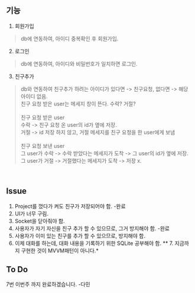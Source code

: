 ## 기능

1. 회원가입<br>
> db에 연동하여, 아이디 중복확인 후  회원가입.
2. 로그인<br>
> db에 연동하여, 아이디와 비밀번호가 일치하면 로그인.
3. 친구추가<br>
> db와 연동하여 친구추가 하려는 아이디가 있다면 -> 친구요청, 없다면 -> 해당 아이디 없음.<br>
친구 요청 받은 user는 메세지 창이 뜬다. 수락? 거절?<br><br>
친구 요청 받은 user<br>
수락 -> 친구 요청 온 user의 id가 옆에 저장.<br>
거절 -> id 저장 하지 않고, 거절 메세지를 친구 요청을 한 user에게 보냄<br><br>
친구 요청 보낸 user<br>
그 user가 수락 -> 수락 받았다는 메세지가 도착 -> 그 user의 id가 옆에 저장.<br>
그 user가 거절 -> 거절했다는 메세지가 도착 -> 저장 x.
<br>

## Issue
1. Project를 껐다가 켜도 친구가 저장되어야 함. -완료
2. UI가 너무 구림.
3. Socket을 닫아줘야 함.
4. 사용자가 자기 자신을 친구 추가 할 수 있으므로, 그거 방지해야 함. -완료
5. 사용자가 이미 있는 친구를 추가 할 수 있으므로, 방지해야 함.
6. 이제 대화를 하는데, 대화 내용을 기록하기 위한 SQLite 공부해야 함.
** 7. 지금까지 구현한 것이 MVVM패턴이 아니다.*

## To Do
7번 이번주 까지 완료하겠습니다. -다민

